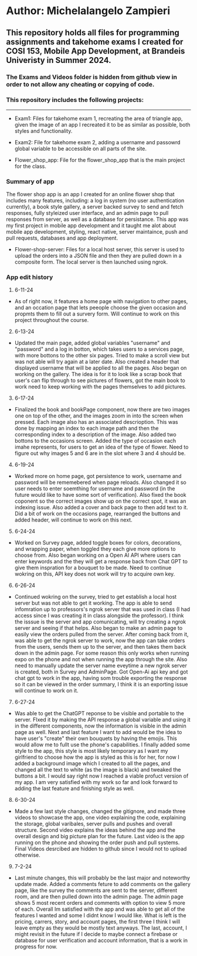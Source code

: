 # Author: Michelalangelo Zampieri

## This repository holds all files for programming assignments and takehome exams I created for COSI 153, Mobile App Development, at Brandeis Univeristy in Summer 2024.

### The Exams and Videos folder is hidden from github view in order to not allow any cheating or copying of code.

### This repository includes the following projects:

----------------------------------------------------------------

- Exam1: Files for takehome exam 1, recreating the area of triangle app, given the image of an app I recreated it to be as similar as possible, both styles and functionality.  

- Exam2: File for takehome exam 2, adding a username and passowrd global variable to be accessible on all parts of the site. 

- Flower_shop_app: File for the flower_shop_app that is the main project for the class. 

### Summary of app 

The flower shop app is an app I created for an online flower shop that includes many features, including: a log in system (no user authentication currently), a book style gallery, a server backed survey to send and fetch responses, fully styleized user interface, and an admin page to pull responses from server, as well as a database for persistance. This app was my first project in mobile app development and it taught me alot about mobile app development, styling, react native, server maintaince, push and pull requests, databases and app deployment. 

- Flower-shop-server: Files for a local host server, this server is used to upload the orders into a JSON file and then they are pulled down in a composite form. The local server is then launched using ngrok. 

### App edit history 

1. 6-11-24
- As of right now, it features a home page with navigation to other pages, and an occation page that lets peeople choose the given occasion and propmts them to fill out a survery form. Will continue to work on this project throughout the course. 

2. 6-13-24 
- Updated the main page, added global variables "username" and "password" and a log in botton, which takes users to a services page, with more bottons to the other six pages. Tried to make a scroll view but was not able will try again at a later date. Also created a header that displayed username that will be applied to all the pages. Also began on working on the gallery. The idea is for it to look like a scrap book that user's can flip through to see pictures of flowers, got the main book to work need to keep working with the pages themselves to add pictures. 

3. 6-17-24 
- Finalized the book and bookPage component, now there are two images one on top of the other, and the images zoom in into the screen when pressed. Each image also has an associated descrioption. This was done by mapping an index to each image path and then the corresponding index to a description of the image. Also added two bottons to the occasions screen. Added the type of occasion each imahe represents, for users to get an idea of the type of flower. Need to figure out why images 5 and 6 are in the slot where 3 and 4 should be. 

4. 6-19-24
- Worked more on home page, got persistence to work, username and password will be rememebered when page reloads. Also changed it so user needs to enter soemthing for username and password (in the future would like to have some sort of verification). Also fixed the book coponent so the correct images show up on the correct spot, it was an indexing issue. Also added a cover and back page to then add text to it. Did a bit of work on the occasions page, rearranged the buttons and added header, will continue to work on this next. 

5. 6-24-24
- Worked on Survey page, added toggle boxes for colors, decorations, and wrapping paper, when toggled they each give more options to choose from. Also began working on a Open AI API where users can enter keywords and the they will get a response back from Chat GPT to give them inspration for a bouquet to be made. Need to continue wokring on this, API key does not work will try to acquire own key. 

6. 6-26-24
- Continued wokring on the survey, tried to get establish a local host server but was not able to get it working. The app is able to send infomration up to professors's ngrok server that was used in class (I had access since I was creating it in class alongside the professor). I think the isssue is the server and app comunicating, will try creating a ngrok server and seeing if that helps. Also began to make an admin page to easily view the orders pulled from the server. After coming back from it, was able to get the ngrok server to work, now the app can take orders from the users, sends them up to the server, and then takes them back down in the admin page. For some reason this only works when running expo on the phone and not when running the app through the site. Also need to manually update the server name eveytime a new ngrok server is created, both in Survey and AdminPage. Got Open-Ai api key and got chat gpt to work in the app, having som trouble exporting the response so it can be viewed in the order summary, I think it is an exporting issue will continue to work on it. 

7. 6-27-24
- Was able to get the ChatGPT reponse to be visible and portable to the server. FIxed it by making the API response a global variable and using it in the different components, now the information is visible in the admin page as well. Next and last feature I want to add would be the idea to have user's "create" their own bouquets by having the emojis. This would allow me to fullt use the phone's capabilities. I finally added some style to the app, this style is most likely temporary as I want my girlfriend to choose how the app is styled as this is for her, for now I added a background image which I created to all the pages, and changed all the text to white (as the image is black) and tweaked the buttons a bit. I would say right now I reached a viable profuct version of my app. I am very satisfied with my work so far and look forward to adding the last feature and finishing style as well. 

8. 6-30-24
- Made a few last style changes, changed the gitignore, and made three videos to showcase the app, one video explaining the code, explaining the storage, global varibales, server pulls and pushes and overall structure. Second video explains the ideas behind the app and the overall design and big picture plan for the future. Last video is the app running on the phone and showing the order push and pull systems. Final Videos desrcibed are hidden to github since I would not to upload otherwise. 

9. 7-2-24
- Last minute changes, this will probably be the last major and noteworthy update made. Added a comments feture to add comments on the gallery page, like the survey the comments are sent to the server, different room, and are then pulled down into the admin page. The admin page shows 5 most recent orders and comments with option to view 5 more of each. Overall Im satisfied with the app and was able to get all of the features I wanted and some I didnt know I would like. What is left is the pricing, carrers, story, and account pages, the first three I think I will leave empty as they would be mostly text anyways. The last, account, I might revisit in the future if I decide to maybe connect a firebase or database for user verification and account information, that is a work in progress for now. 